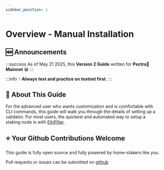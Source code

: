 ```yaml
---
sidebar_position: 1
---
```


# Overview - Manual Installation

## :new: Announcements

:::success
As of May 21 2025, this **Version 2 Guide** written for **Pectra**🦒 **Mainnet** :grin:
:::

:::info
:sparkles:**Always test and practice on testnet first.**
:::

## :wrench: About This Guide

For the advanced user who wants customization and is comfortable with CLI commands, this guide will walk you through the details of setting up a validator. For most users, the quickest and automated way to setup a staking node is with [EthPillar](/ethpillar).

## ⭐ Your Github Contributions Welcome

This guide is fully open source and fully powered by home-stakers like you.

Pull requests or issues can be submitted on [github](https://github.com/coincashew/ethpillar)
